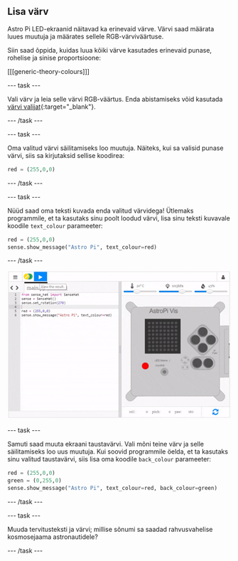 ## Lisa värv

Astro Pi LED-ekraanid näitavad ka erinevaid värve. Värvi saad määrata luues muutuja ja määrates sellele RGB-värviväärtuse.

Siin saad õppida, kuidas luua kõiki värve kasutades erinevaid punase, rohelise ja sinise proportsioone:

[[[generic-theory-colours]]]

\--- task \---

Vali värv ja leia selle värvi RGB-väärtus. Enda abistamiseks võid kasutada [värvi valijat](https://www.w3schools.com/colors/colors_rgb.asp){:target="_blank"}.

\--- /task \---

\--- task \---

Oma valitud värvi säilitamiseks loo muutuja. Näiteks, kui sa valisid punase värvi, siis sa kirjutaksid sellise koodirea:

```python
red = (255,0,0)
```

\--- /task \---

\--- task \---

Nüüd saad oma teksti kuvada enda valitud värvidega! Ütlemaks programmile, et ta kasutaks sinu poolt loodud värvi, lisa sinu teksti kuvavale koodile `text_colour` parameeter:

```python
red = (255,0,0)
sense.show_message("Astro Pi", text_colour=red)
```

\--- /task \---

![näita sõnumit värviliselt](images/show-message-color.gif)

\--- task \---

Samuti saad muuta ekraani taustavärvi. Vali mõni teine värv ja selle säilitamiseks loo uus muutuja. Kui soovid programmile öelda, et ta kasutaks sinu valitud taustavärvi, siis lisa oma koodile `back_colour` parameeter:

```python
red = (255,0,0)
green = (0,255,0)
sense.show_message("Astro Pi", text_colour=red, back_colour=green)
```

\--- /task \---

\--- task \---

Muuda tervitusteksti ja värvi; millise sõnumi sa saadad rahvusvahelise kosmosejaama astronautidele?

\--- /task \---